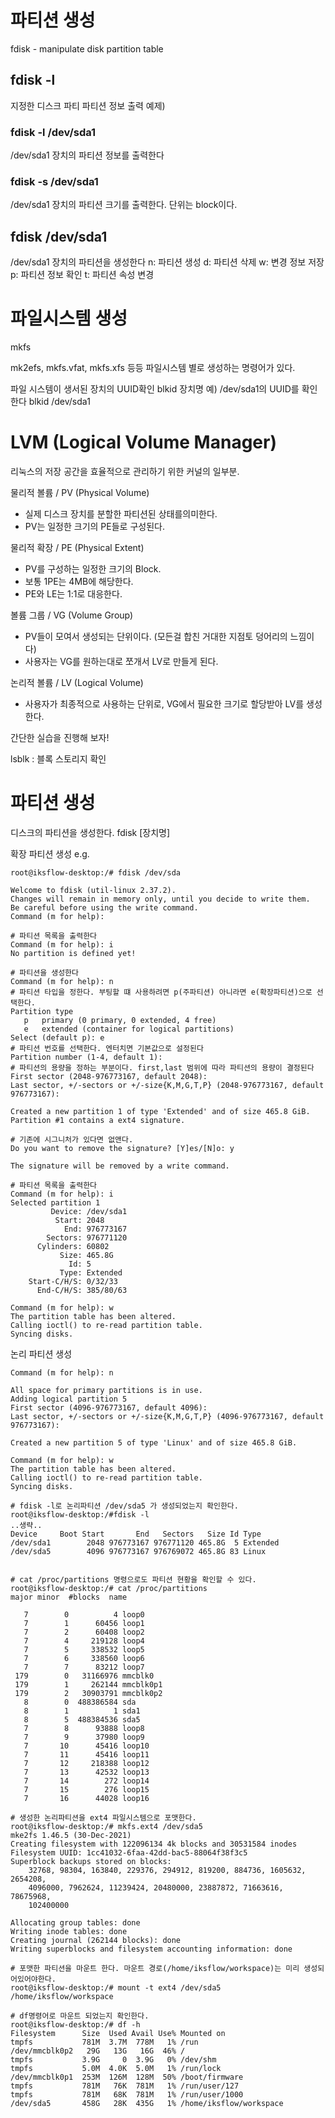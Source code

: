 
# 파티션 생성
fdisk - manipulate disk partition table

## fdisk -l 
지정한 디스크 파티 파티션 정보 출력
예제)
### fdisk -l /dev/sda1
/dev/sda1 장치의 파티션 정보를 출력한다

### fdisk -s /dev/sda1
/dev/sda1 장치의 파티션 크기를 출력한다. 단위는 block이다.

## fdisk /dev/sda1
/dev/sda1 장치의 파티션을 생성한다
n: 파티션 생성
d: 파티션 삭제
w: 변경 정보 저장
p: 파티션 정보 확인
t: 파티션 속성 변경


# 파일시스템 생성
mkfs

mk2efs, mkfs.vfat, mkfs.xfs 등등 파일시스템 별로 생성하는 명령어가 있다.

파일 시스템이 생서된 장치의 UUID확인
blkid 장치명
예) /dev/sda1의 UUID를 확인한다
blkid /dev/sda1

# LVM (Logical Volume Manager)
리눅스의 저장 공간을 효율적으로 관리하기 위한 커널의 일부분.

물리적 볼륨 / PV (Physical Volume)
- 실제 디스크 장치를 분할한 파티션된 상태를의미한다.
- PV는 일정한 크기의 PE들로 구성된다.

물리적 확장 / PE (Physical Extent)
- PV를 구성하는 일정한 크기의 Block.
- 보통 1PE는 4MB에 해당한다.
- PE와 LE는 1:1로 대응한다.

볼륨 그룹 / VG (Volume Group)
- PV들이 모여서 생성되는 단위이다. (모든걸 합친 거대한 지점토 덩어리의 느낌이다)
- 사용자는 VG를 원하는대로 쪼개서 LV로 만들게 된다.

논리적 볼륨 / LV (Logical Volume)
- 사용자가 최종적으로 사용하는 단위로, VG에서 필요한 크기로 할당받아 LV를 생성한다.

간단한 실습을 진행해 보자!

lsblk : 블록 스토리지 확인

# 파티션 생성
디스크의 파티션을 생성한다.
fdisk [장치명]

확장 파티션 생성
e.g.
```
root@iksflow-desktop:/# fdisk /dev/sda

Welcome to fdisk (util-linux 2.37.2).
Changes will remain in memory only, until you decide to write them.
Be careful before using the write command.
Command (m for help): 

# 파티션 목록을 출력한다
Command (m for help): i
No partition is defined yet!

# 파티션을 생성한다
Command (m for help): n
# 파티션 타입을 정한다. 부팅할 떄 사용하려면 p(주파티션) 아니라면 e(확장파티션)으로 선택한다.
Partition type
   p   primary (0 primary, 0 extended, 4 free)
   e   extended (container for logical partitions)
Select (default p): e
# 파티션 번호를 선택한다. 엔터치면 기본값으로 설정된다
Partition number (1-4, default 1):
# 파티션의 용량을 정하는 부분이다. first,last 범위에 따라 파티션의 용량이 결정된다
First sector (2048-976773167, default 2048):
Last sector, +/-sectors or +/-size{K,M,G,T,P} (2048-976773167, default 976773167):

Created a new partition 1 of type 'Extended' and of size 465.8 GiB.
Partition #1 contains a ext4 signature.

# 기존에 시그니처가 있다면 없앤다.
Do you want to remove the signature? [Y]es/[N]o: y

The signature will be removed by a write command.

# 파티션 목록을 출력한다
Command (m for help): i
Selected partition 1
         Device: /dev/sda1
          Start: 2048
            End: 976773167
        Sectors: 976771120
      Cylinders: 60802
           Size: 465.8G
             Id: 5
           Type: Extended
    Start-C/H/S: 0/32/33
      End-C/H/S: 385/80/63

Command (m for help): w
The partition table has been altered.
Calling ioctl() to re-read partition table.
Syncing disks.

```

논리 파티션 생성
```
Command (m for help): n

All space for primary partitions is in use.
Adding logical partition 5
First sector (4096-976773167, default 4096):
Last sector, +/-sectors or +/-size{K,M,G,T,P} (4096-976773167, default 976773167):

Created a new partition 5 of type 'Linux' and of size 465.8 GiB.

Command (m for help): w
The partition table has been altered.
Calling ioctl() to re-read partition table.
Syncing disks.

# fdisk -l로 논리파티션 /dev/sda5 가 생성되었는지 확인한다.
root@iksflow-desktop:/#fdisk -l
..생략..
Device     Boot Start       End   Sectors   Size Id Type
/dev/sda1        2048 976773167 976771120 465.8G  5 Extended
/dev/sda5        4096 976773167 976769072 465.8G 83 Linux 


# cat /proc/partitions 명령으로도 파티션 현황을 확인할 수 있다.
root@iksflow-desktop:/# cat /proc/partitions
major minor  #blocks  name

   7        0          4 loop0
   7        1      60456 loop1
   7        2      60408 loop2
   7        4     219128 loop4
   7        5     338532 loop5
   7        6     338560 loop6
   7        7      83212 loop7
 179        0   31166976 mmcblk0
 179        1     262144 mmcblk0p1
 179        2   30903791 mmcblk0p2
   8        0  488386584 sda
   8        1          1 sda1
   8        5  488384536 sda5
   7        8      93888 loop8
   7        9      37980 loop9
   7       10      45416 loop10
   7       11      45416 loop11
   7       12     218388 loop12
   7       13      42532 loop13
   7       14        272 loop14
   7       15        276 loop15
   7       16      44028 loop16

# 생성한 논리파티션을 ext4 파일시스템으로 포맷한다.
root@iksflow-desktop:/# mkfs.ext4 /dev/sda5
mke2fs 1.46.5 (30-Dec-2021)
Creating filesystem with 122096134 4k blocks and 30531584 inodes
Filesystem UUID: 1cc41032-6faa-42dd-bac5-88064f38f3c5
Superblock backups stored on blocks:
	32768, 98304, 163840, 229376, 294912, 819200, 884736, 1605632, 2654208,
	4096000, 7962624, 11239424, 20480000, 23887872, 71663616, 78675968,
	102400000

Allocating group tables: done
Writing inode tables: done
Creating journal (262144 blocks): done
Writing superblocks and filesystem accounting information: done

# 포맷한 파티션을 마운트 한다. 마운트 경로(/home/iksflow/workspace)는 미리 생성되어있어야한다.
root@iksflow-desktop:/# mount -t ext4 /dev/sda5 /home/iksflow/workspace

# df명령어로 마운트 되었는지 확인한다. 
root@iksflow-desktop:/# df -h
Filesystem      Size  Used Avail Use% Mounted on
tmpfs           781M  3.7M  778M   1% /run
/dev/mmcblk0p2   29G   13G   16G  46% /
tmpfs           3.9G     0  3.9G   0% /dev/shm
tmpfs           5.0M  4.0K  5.0M   1% /run/lock
/dev/mmcblk0p1  253M  126M  128M  50% /boot/firmware
tmpfs           781M   76K  781M   1% /run/user/127
tmpfs           781M   68K  781M   1% /run/user/1000
/dev/sda5       458G   28K  435G   1% /home/iksflow/workspace
```
